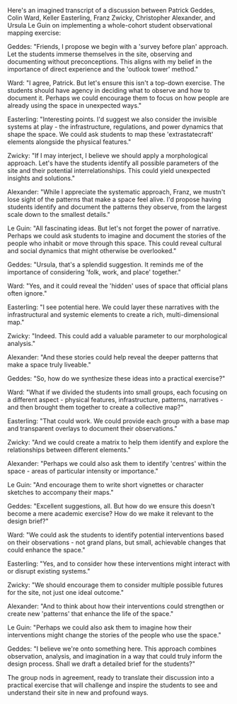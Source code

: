 Here's an imagined transcript of a discussion between Patrick Geddes, Colin Ward, Keller Easterling, Franz Zwicky, Christopher Alexander, and Ursula Le Guin on implementing a whole-cohort student observational mapping exercise:

Geddes: "Friends, I propose we begin with a 'survey before plan' approach. Let the students immerse themselves in the site, observing and documenting without preconceptions. This aligns with my belief in the importance of direct experience and the 'outlook tower' method."

Ward: "I agree, Patrick. But let's ensure this isn't a top-down exercise. The students should have agency in deciding what to observe and how to document it. Perhaps we could encourage them to focus on how people are already using the space in unexpected ways."

Easterling: "Interesting points. I'd suggest we also consider the invisible systems at play - the infrastructure, regulations, and power dynamics that shape the space. We could ask students to map these 'extrastatecraft' elements alongside the physical features."

Zwicky: "If I may interject, I believe we should apply a morphological approach. Let's have the students identify all possible parameters of the site and their potential interrelationships. This could yield unexpected insights and solutions."

Alexander: "While I appreciate the systematic approach, Franz, we mustn't lose sight of the patterns that make a space feel alive. I'd propose having students identify and document the patterns they observe, from the largest scale down to the smallest details."

Le Guin: "All fascinating ideas. But let's not forget the power of narrative. Perhaps we could ask students to imagine and document the stories of the people who inhabit or move through this space. This could reveal cultural and social dynamics that might otherwise be overlooked."

Geddes: "Ursula, that's a splendid suggestion. It reminds me of the importance of considering 'folk, work, and place' together."

Ward: "Yes, and it could reveal the 'hidden' uses of space that official plans often ignore."

Easterling: "I see potential here. We could layer these narratives with the infrastructural and systemic elements to create a rich, multi-dimensional map."

Zwicky: "Indeed. This could add a valuable parameter to our morphological analysis."

Alexander: "And these stories could help reveal the deeper patterns that make a space truly liveable."

Geddes: "So, how do we synthesize these ideas into a practical exercise?"

Ward: "What if we divided the students into small groups, each focusing on a different aspect - physical features, infrastructure, patterns, narratives - and then brought them together to create a collective map?"

Easterling: "That could work. We could provide each group with a base map and transparent overlays to document their observations."

Zwicky: "And we could create a matrix to help them identify and explore the relationships between different elements."

Alexander: "Perhaps we could also ask them to identify 'centres' within the space - areas of particular intensity or importance."

Le Guin: "And encourage them to write short vignettes or character sketches to accompany their maps."

Geddes: "Excellent suggestions, all. But how do we ensure this doesn't become a mere academic exercise? How do we make it relevant to the design brief?"

Ward: "We could ask the students to identify potential interventions based on their observations - not grand plans, but small, achievable changes that could enhance the space."

Easterling: "Yes, and to consider how these interventions might interact with or disrupt existing systems."

Zwicky: "We should encourage them to consider multiple possible futures for the site, not just one ideal outcome."

Alexander: "And to think about how their interventions could strengthen or create new 'patterns' that enhance the life of the space."

Le Guin: "Perhaps we could also ask them to imagine how their interventions might change the stories of the people who use the space."

Geddes: "I believe we're onto something here. This approach combines observation, analysis, and imagination in a way that could truly inform the design process. Shall we draft a detailed brief for the students?"

The group nods in agreement, ready to translate their discussion into a practical exercise that will challenge and inspire the students to see and understand their site in new and profound ways.

